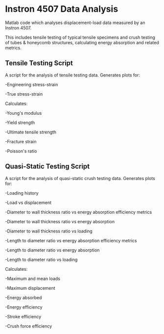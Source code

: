 # Instron 4507 Data Analysis
Matlab code which analyses displacement-load data measured by an Instron 4507. 

This includes tensile testing of typical tensile specimens and crush testing of tubes &amp; honeycomb structures, calculating energy absorption and related metrics.

## Tensile Testing Script

A script for the analysis of tensile testing data. Generates plots for: 

-Engineering stress-strain

-True stress-strain

Calculates: 

-Young's modulus

-Yield strength

-Ultimate tensile strength

-Fracture strain

-Poisson's ratio

## Quasi-Static Testing Script

A script for the analysis of quasi-static crush testing data. Generates plots for: 

-Loading history

-Load vs displacement

-Diameter to wall thickness ratio vs energy absorption efficiency metrics

-Diameter to wall thickness ratio vs energy absorption

-Diameter to wall thickness ratio vs loading 

-Length to diameter ratio vs energy absorption efficiency metrics

-Length to diameter ratio vs energy absorption

-Length to diameter ratio vs loading 

Calculates:

-Maximum and mean loads

-Maximum displacement

-Energy absorbed

-Energy efficiency

-Stroke efficiency

-Crush force efficiency
